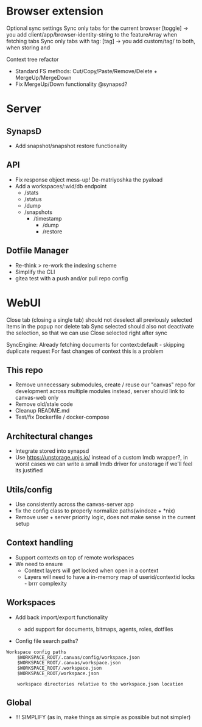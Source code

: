 # Browser extension

Optional sync settings
Sync only tabs for the current browser [toggle] -> you add client/app/browser-identity-string to the featureArray when fetching tabs
Sync only tabs with tag: [tag] -> you add custom/tag/<tag> to both, when storing and

Context tree refactor
- Standard FS methods: Cut/Copy/Paste/Remove/Delete + MergeUp/MergeDown
- Fix MergeUp/Down functionality @synapsd?

# Server

## SynapsD

- Add snapshot/snapshot restore functionality

## API

- Fix response object mess-up! De-matriyoshka the pyaload
- Add a workspaces/:wid/db endpoint 
  - /stats
  - /status
  - /dump
  - /snapshots
    - /timestamp
      - /dump
      - /restore

## Dotfile Manager

- Re-think > re-work the indexing scheme
- Simplify the CLI
- gitea test with a push and/or pull repo config

# WebUI

Close tab (closing a single tab) should not deselect all previously selected items in the popup nor delete tab
Sync selected should also not deactivate the selection, so that we can use Close selected right after sync

SyncEngine: Already fetching documents for context:default - skipping duplicate request
For fast changes of context this is a problem

## This repo

- Remove unnecessary submodules, create / reuse our "canvas" repo for development across multiple modules instead, server should link to canvas-web only
- Remove old/stale code
- Cleanup README.md
- Test/fix Dockerfile / docker-compose

## Architectural changes

- Integrate stored into synapsd
- Use https://unstorage.unjs.io/ instead of a custom lmdb wrapper?, in worst cases we can write a small lmdb driver for unstorage if we'll feel its justified

## Utils/config

- Use consistently across the canvas-server app
- fix the config class to properly normalize paths(windoze + *nix)
- Remove user + server priority logic, does not make sense in the current setup

## Context handling

- Support contexts on top of remote workspaces
- We need to ensure
  - Context layers will get locked when open in a context
  - Layers will need to have a in-memory map of userid/contextid locks - brrr complexity

## Workspaces

- Add back import/export functionality
  - add support for documents, bitmaps, agents, roles, dotfiles

- Config file search paths?
```text
Workspace config paths
    $WORKSPACE_ROOT/.canvas/config/workspace.json
    $WORKSPACE_ROOT/.canvas/workspace.json
    $WORKSPACE_ROOT/.workspace.json
    $WORKSPACE_ROOT/workspace.json

    workspace directories relative to the workspace.json location
```

## Global

- !!! SIMPLIFY (as in, make things as simple as possible but not simpler)


